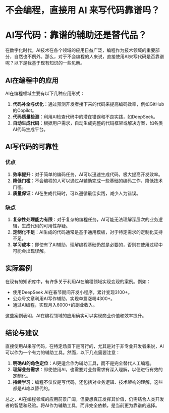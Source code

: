 # 不会编程，直接用 AI 来写代码靠谱吗？

# AI写代码：靠谱的辅助还是替代品？

在数字化时代，AI技术在各个领域的应用日益广泛，编程作为技术领域的重要部分，自然也不例外。那么，对于不会编程的人来说，直接使用AI来写代码是否靠谱呢？以下是我基于现有知识的一些见解。

## AI在编程中的应用

AI在编程领域主要有以下几种应用形式：

1. **代码补全与优化**：通过预测开发者接下来的代码来提高编码效率，例如GitHub的Copilot。
2. **代码质量检测**：利用AI检查代码中的潜在错误和不良实践，如DeepSeek。
3. **自动生成代码**：根据用户需求，自动生成完整的代码框架或解决方案，如各类AI代码生成平台。

## AI写代码的可靠性

### 优点

1. **效率提升**：对于简单的编码任务，AI可以迅速生成代码，极大提高开发效率。
2. **降低门槛**：不会编程的人可以通过AI辅助完成一些基础的编码工作，降低技术门槛。
3. **质量保证**：AI在生成代码时，可以遵循最佳实践，减少人为错误。

### 缺点

1. **复杂性处理能力有限**：对于复杂的编程任务，AI可能无法理解深层次的业务逻辑，生成代码的可用性存疑。
2. **定制化不足**：AI生成的代码通常是基于通用模板，对于特定需求的定制化支持不足。
3. **学习成本**：即使有了AI辅助，理解编程基础仍然是必要的，否则在使用过程中可能会出现误解。

## 实际案例

在现有的知识库中，有许多关于利用AI在编程领域实现变现的案例。例如：

- 使用DeepSeek AI在春节期间开发小程序，累计变现3100+。
- 公众号文章利用AI写作辅助，实现单篇涨粉4300+。
- 通过AI编程，实现月入6000+的副业收入。

这些案例表明，AI在编程领域的应用确实可以实现商业价值和效率提升。

## 结论与建议

直接使用AI来写代码，在特定场景下是可行的，尤其是对于非专业开发者来说，AI可以作为一个有力的辅助工具。然而，以下几点需要注意：

1. **明确AI的角色定位**：AI更适合作为辅助工具，而不是完全替代人工编程。
2. **理解业务需求**：即使使用AI，也需要对业务需求有深入理解，以便进行有效的定制化。
3. **持续学习**：编程不仅仅是写代码，还包括对业务逻辑、技术架构的理解，这些都是AI难以替代的。

总之，AI在编程领域的应用前景广阔，但要想真正发挥其价值，仍需结合人类开发者的智慧和经验。将AI作为辅助工具，而非完全依赖，是当前更为靠谱的选择。